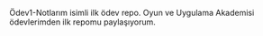 Ödev1-Notlarım isimli ilk ödev repo.
Oyun ve Uygulama Akademisi ödevlerimden ilk repomu paylaşıyorum.
